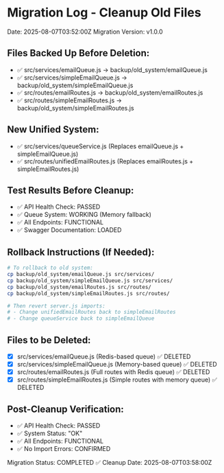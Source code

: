 # Migration Log - Cleanup Old Files
Date: 2025-08-07T03:52:00Z
Migration Version: v1.0.0

## Files Backed Up Before Deletion:
- ✅ src/services/emailQueue.js → backup/old_system/emailQueue.js
- ✅ src/services/simpleEmailQueue.js → backup/old_system/simpleEmailQueue.js  
- ✅ src/routes/emailRoutes.js → backup/old_system/emailRoutes.js
- ✅ src/routes/simpleEmailRoutes.js → backup/old_system/simpleEmailRoutes.js

## New Unified System:
- ✅ src/services/queueService.js (Replaces emailQueue.js + simpleEmailQueue.js)
- ✅ src/routes/unifiedEmailRoutes.js (Replaces emailRoutes.js + simpleEmailRoutes.js)

## Test Results Before Cleanup:
- ✅ API Health Check: PASSED
- ✅ Queue System: WORKING (Memory fallback)
- ✅ All Endpoints: FUNCTIONAL
- ✅ Swagger Documentation: LOADED

## Rollback Instructions (If Needed):
```bash
# To rollback to old system:
cp backup/old_system/emailQueue.js src/services/
cp backup/old_system/simpleEmailQueue.js src/services/
cp backup/old_system/emailRoutes.js src/routes/
cp backup/old_system/simpleEmailRoutes.js src/routes/

# Then revert server.js imports:
# - Change unifiedEmailRoutes back to simpleEmailRoutes
# - Change queueService back to simpleEmailQueue
```

## Files to be Deleted:
- [x] src/services/emailQueue.js (Redis-based queue) ✅ DELETED
- [x] src/services/simpleEmailQueue.js (Memory-based queue) ✅ DELETED
- [x] src/routes/emailRoutes.js (Full routes with Redis queue) ✅ DELETED
- [x] src/routes/simpleEmailRoutes.js (Simple routes with memory queue) ✅ DELETED

## Post-Cleanup Verification:
- ✅ API Health Check: PASSED
- ✅ System Status: "OK"
- ✅ All Endpoints: FUNCTIONAL
- ✅ No Import Errors: CONFIRMED

Migration Status: COMPLETED ✅
Cleanup Date: 2025-08-07T03:58:00Z
